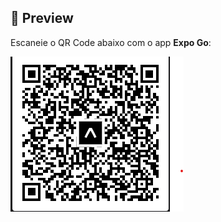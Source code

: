 ## 📱 Preview

Escaneie o QR Code abaixo com o app **Expo Go**:

![QR Code](https://github.com/AlmeidaNunesGabriel/ListaDeCompras/blob/main/qrcodelistadecompras.png?raw=true)
